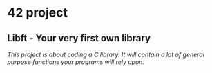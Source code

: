 # 42 project

## Libft - Your very first own library

*This project is about coding a C library.
It will contain a lot of general purpose functions your programs will rely upon.*
